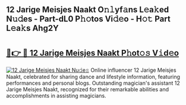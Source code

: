 ## 12 Jarige Meisjes Naakt O𝚗𝚕yf𝚊ns L𝚎a𝚔ed N𝚞𝚍es - Part-dL0 P𝚑𝚘tos Vi𝚍𝚎o - H𝚘𝚝 Part L𝚎a𝚔s Ahg2Y

# <h2><a href="http://kf9zp4.oniu.top/?m=12+Jarige+Meisjes+Naakt">🔗👉 🔴 12 Jarige Meisjes Naakt P𝚑ot𝚘𝚜 V𝚒d𝚎o</a></h2>

[![12 Jarige Meisjes Naakt Nu𝚍e𝚜](https://i.imgur.com/0qMVB7G.gif)](http://kf9zp4.oniu.top/?m=12+Jarige+Meisjes+Naakt)
Online influencer 12 Jarige Meisjes Naakt, celebrated for sharing dance and lifestyle information, featuring performances and personal blogs. Outstanding magician's assistant 12 Jarige Meisjes Naakt, recognized for their remarkable abilities and accomplishments in assisting magicians.  
